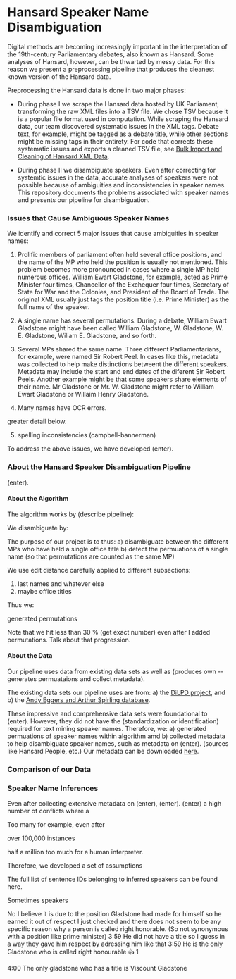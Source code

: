 # Hansard Speaker Name Disambiguation

Digital methods are becoming increasingly important in the interpretation of the 19th-century Parliamentary debates, also known as Hansard. Some analyses of Hansard, however, can be thwarted by messy data. For this reason we present a preprocessing pipeline that produces the cleanest known version of the Hansard data.

Preprocessing the Hansard data is done in two major phases: 

- During phase I we scrape the Hansard data hosted by UK Parliament, transforming the raw XML files into a TSV file. We chose TSV because it is a popular file format used in computation. While scraping the Hansard data, our team discovered systematic issues in the XML tags. Debate text, for example, might be tagged as a debate title, while other sections might be missing tags in their entirety. For code that corrects these systematic issues and exports a cleaned TSV file, see [Bulk Import and Cleaning of Hansard XML Data](https://github.com/stephbuon/import_hansard_data).

- During phase II we disambiguate speakers. Even after correcting for systemtic issues in the data, accurate analyses of speakers were not possible because of ambiguities and inconsistencies in speaker names. This repository documents the problems associated with speaker names and presents our pipeline for disambiguation. 

### Issues that Cause Ambiguous Speaker Names

We identify and correct 5 major issues that cause ambiguities in speaker names: 

1) Prolific members of parliament often held several office positions, and the name of the MP who held the position is usually not mentioned. This problem becomes more pronounced in cases where a single MP held numerous offices. William Ewart Gladstone, for example, acted as Prime Minister four times, Chancellor of the Exchequer four times, Secretary of State for War and the Colonies, and President of the Board of Trade. The original XML usually just tags the position title (i.e. Prime Minister) as the full name of the speaker. 

2) A single name has several permutations. During a debate, William Ewart Gladstone might have been called William Gladstone, W. Gladstone, W. E. Gladstone, Wiliam E. Gladstone, and so forth. 

3) Several MPs shared the same name. Three different Parliamentarians, for example, were named Sir Robert Peel. In cases like this, metadata was collected to help make distinctions betweent the different speakers. Metadata may include the start and end dates of the diferent Sir Robert Peels. Another example might be that some speakers share elements of their name. Mr Gladstone or Mr. W. Gladstone might refer to William Ewart Gladstone or Willaim Henry Gladstone. 

4) Many names have OCR errors. 

greater detail below. 

5) spelling inconsistencies (campbell-bannerman) 

To address the above issues, we have developed (enter). 

### About the Hansard Speaker Disambiguation Pipeline

(enter).

#### About the Algorithm

The algorithm works by (describe pipeline): 

We disambiguate by: 

The purpose of our project is to thus: 
a) disambiguate between the different MPs who have held a single office title 
b) detect the permuations of a single name (so that permutations are counted as the same MP)

We use edit distance carefully applied to different subsections: 
1) last names and whatever else  
2) maybe office titles 


Thus we: 

generated permutations

Note that we hit less than 30 % (get exact number) even after I added permutations. Talk about that progression. 



#### About the Data 

Our pipeline uses data from existing data sets as well as (produces own -- generates permuataions and collect metadata). 

The existing data sets our pipeline uses are from: a) the [DiLPD project](https://sas-space.sas.ac.uk/4315/16/westminster-members.xml), and b) the [Andy Eggers and Arthur Spirling database](). 

These impressive and comprehensive data sets were foundational to (enter). However, they did not have the (standardization or identification) required for text mining speaker names. Therefore, we: a) generated permuations of speaker names within algorithm amd b) collected metadata to help disambiguate speaker names, such as metadata on (enter). (sources like Hansard People, etc.) Our metadata can be downloaded [here](). 

### Comparison of our Data 



### Speaker Name Inferences 

Even after collecting extensive metadata on (enter), (enter). (enter) a high number of conflicts where a 




Too many 
for example, even after

over 100,000 instances 

half a million 
too much for a human interpreter. 


Therefore, we developed a set of assumptions 


The full list of sentence IDs belonging to inferred speakers can be found here. 


Sometimes speakers 



No I believe it is due to the position Gladstone had made for himself so he earned it out of respect I just checked and there does not seem to be any specific reason why a person is called right honorable. (So not synonymous with a position like prime minister)
3:59
He did not have a title so I guess in a way they gave him respect by adressing him like that
3:59
He is the only Gladstone who is called right honourable
:+1:
1

4:00
The only gladstone who has a title is Viscount Gladstone





